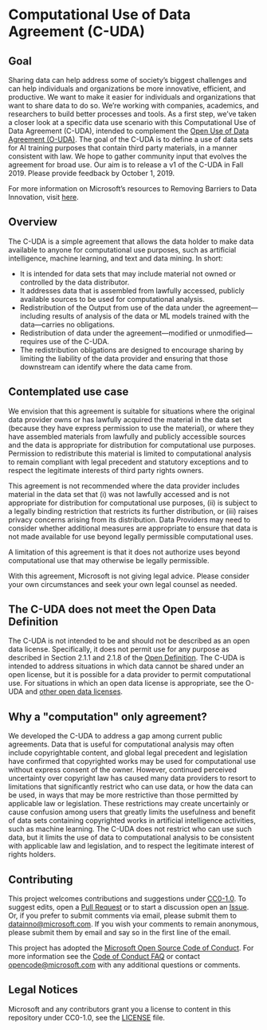 
# Computational Use of Data Agreement (C-UDA)

## Goal

Sharing data can help address some of society’s biggest challenges and can help individuals and organizations be more innovative, efficient, and productive. We want to make it easier for individuals and organizations that want to share data to do so.  We’re working with companies, academics, and researchers to build better processes and tools. As a first step, we’ve taken a closer look at a specific data use scenario with this Computational Use of Data Agreement (C-UDA), intended to complement the [Open Use of Data Agreement (O-UDA)](https://github.com/microsoft/Open-Use-of-Data-Agreement/). The goal of the C-UDA is to define a use of data sets for AI training purposes that contain third party materials, in a manner consistent with law. We hope to gather community input that evolves the agreement for broad use. Our aim is to release a v1 of the C-UDA in Fall 2019. Please provide feedback by October 1, 2019.

For more information on Microsoft’s resources to Removing Barriers to Data Innovation, visit [here](https://news.microsoft.com/datainnovation).

## Overview

The C-UDA is a simple agreement that allows the data holder to make data available to anyone for computational use purposes, such as artificial intelligence, machine learning, and text and data mining.  In short:

*	It is intended for data sets that may include material not owned or controlled by the data distributor.
*	It addresses data that is assembled from lawfully accessed, publicly available sources to be used for computational analysis.
*	Redistribution of the Output from use of the data under the agreement—including results of analysis of the data or ML models trained with the data—carries no obligations.
*	Redistribution of data under the agreement—modified or unmodified—requires use of the C-UDA.
*	The redistribution obligations are designed to encourage sharing by limiting the liability of the data provider and ensuring that those downstream can identify where the data came from.

## Contemplated use case

We envision that this agreement is suitable for situations where the original data provider owns or has lawfully acquired the material in the data set (because they have express permission to use the material), or where they have assembled materials from lawfully and publicly accessible sources and the data is appropriate for distribution for computational use purposes. Permission to redistribute this material is limited to computational analysis to remain compliant with legal precedent and statutory exceptions and to respect the legitimate interests of third party rights owners.

This agreement is not recommended where the data provider includes material in the data set that (i) was not lawfully accessed and is not appropriate for distribution for computational use purposes, (ii) is subject to a legally binding restriction that restricts its further distribution, or (iii) raises privacy concerns arising from its distribution. Data Providers may need to consider whether additional measures are appropriate to ensure that data is not made available for use beyond legally permissible computational uses.

A limitation of this agreement is that it does not authorize uses beyond computational use that may otherwise be legally permissible.

With this agreement, Microsoft is not giving legal advice. Please consider your own circumstances and seek your own legal counsel as needed.

## The C-UDA does not meet the Open Data Definition
The C-UDA is not intended to be and should not be described as an open data license. Specifically, it does not permit use for any purpose as described in Section 2.1.1 and 2.1.8 of the [Open Definition](https://opendefinition.org/od/2.1/en/). The C-UDA is intended to address situations in which data cannot be shared under an open license, but it is possible for a data provider to permit computational use. For situations in which an open data license is appropriate, see the O-UDA and [other open data licenses](https://github.com/microsoft/Open-Use-of-Data-Agreement#why-a-new-license).

## Why a "computation" only agreement?

We developed the C-UDA to address a gap among current public agreements.  Data that is useful for computational analysis may often include copyrightable content, and global legal precedent and legislation have confirmed that copyrighted works may be used for computational use without express consent of the owner. However, continued perceived uncertainty over copyright law has caused many data providers to resort to limitations that significantly restrict who can use data, or how the data can be used, in ways that may be more restrictive than those permitted by applicable law or legislation. These restrictions may create uncertainly or cause confusion among users that greatly limits the usefulness and benefit of data sets containing copyrighted works in artificial intelligence activities, such as machine learning. The C-UDA does not restrict who can use such data, but it limits the use of data to computational analysis to be consistent with applicable law and legislation, and to respect the legitimate interest of rights holders.

## Contributing

This project welcomes contributions and suggestions under [CC0-1.0](https://creativecommons.org/share-your-work/public-domain/cc0/). To suggest edits, open a [Pull Request](https://help.github.com/en/articles/editing-files-in-another-users-repository) or to start a discussion open an [Issue](https://help.github.com/en/articles/creating-an-issue). Or, if you prefer to submit comments via email, please submit them to [datainno@microsoft.com](mailto:datainno@microsoft.com). If you wish your comments to remain anonymous, please submit them by email and say so in the first line of the email.

This project has adopted the [Microsoft Open Source Code of Conduct](https://opensource.microsoft.com/codeofconduct/).
For more information see the [Code of Conduct FAQ](https://opensource.microsoft.com/codeofconduct/faq/) or
contact [opencode@microsoft.com](mailto:opencode@microsoft.com) with any additional questions or comments.

## Legal Notices
Microsoft and any contributors grant you a license to content in this repository under CC0-1.0, see the [LICENSE](LICENSE) file.
